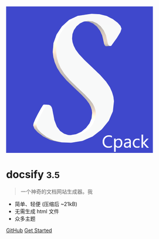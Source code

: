 <!-- _coverpage.md -->

![logo](_media/logo.png)

# docsify <small>3.5</small>

> 一个神奇的文档网站生成器。我

- 简单、轻便 (压缩后 ~21kB)
- 无需生成 html 文件
- 众多主题

[GitHub](https://github.com/docsifyjs/docsify/)
[Get Started](#docsify)